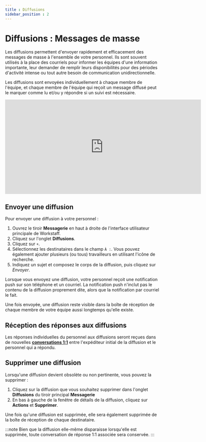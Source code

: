 ```yaml
---
title : Diffusions
sidebar_position : 2
---
```


# Diffusions : Messages de masse

Les diffusions permettent d'envoyer rapidement et efficacement des messages de masse à l'ensemble de votre personnel. Ils sont souvent utilisés à la place des
courriels pour informer les équipes d'une information importante, leur demander de remplir leurs disponibilités pour des périodes d'activité intense ou tout autre besoin de communication unidirectionnelle.

Les diffusions sont envoyées individuellement à chaque membre de l'équipe, et chaque membre de l'équipe qui reçoit un message diffusé peut le marquer comme lu et/ou y répondre si un suivi est nécessaire.

<iframe width="640" height="308" src="https://www.loom.com/embed/9738951b06aa4c8ca5b5c5153dc0a635" frameborder="0" webkitallowfullscreen mozallowfullscreen allowfullscreen></iframe>

## Envoyer une diffusion

Pour envoyer une diffusion à votre personnel :

1. Ouvrez le tiroir **Messagerie** en haut à droite de l'interface utilisateur principale de Workstaff.
2. Cliquez sur l'onglet **Diffusions**.
3. Cliquez sur `+`.
4. Sélectionnez les destinataires dans le champ `À :`. Vous pouvez également ajouter plusieurs (ou tous) travailleurs en utilisant l'icône de recherche.
5. Indiquez un sujet et composez le corps de la diffusion, puis cliquez sur *Envoyer*.

Lorsque vous envoyez une diffusion, votre personnel reçoit une notification push sur son téléphone et un courriel.
La notification push n'inclut pas le contenu de la diffusion proprement dite, alors que la notification par courriel le fait.

Une fois envoyée, une diffusion reste visible dans la boîte de réception de chaque membre de votre équipe aussi longtemps qu'elle existe.

## Réception des réponses aux diffusions

Les réponses individuelles du personnel aux diffusions seront reçues dans de nouvelles [**conversations 1:1**](./chat.md) entre l'expéditeur initial de la diffusion et le personnel qui a répondu.

## Supprimer une diffusion

Lorsqu'une diffusion devient obsolète ou non pertinente, vous pouvez la supprimer :

1. Cliquez sur la diffusion que vous souhaitez supprimer dans l'onglet **Diffusions** du tiroir principal **Messagerie**
2. En bas à gauche de la fenêtre de détails de la diffusion, cliquez sur **Actions** et **Supprimer**.

Une fois qu'une diffusion est supprimée, elle sera également supprimée de la boîte de réception de chaque destinataire.

:::note
Bien que la diffusion elle-même disparaisse lorsqu'elle est supprimée, toute conversation de réponse 1:1 associée sera conservée.
:::
